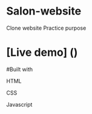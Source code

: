 # Salon-website
Clone website
Practice purpose

# [Live demo] ()

#Built with

HTML

CSS

Javascript
